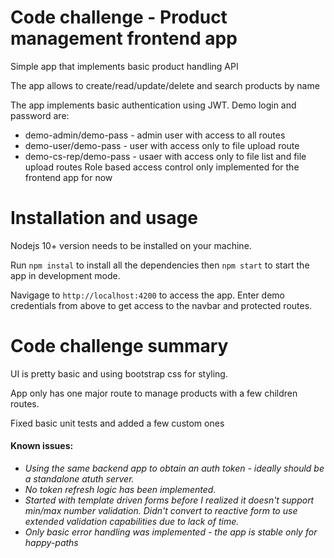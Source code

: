 # Code challenge - Product management frontend app

Simple app that implements basic product handling API

The app allows to create/read/update/delete and search products by name

The app implements basic authentication using JWT. Demo login and password are:
- demo-admin/demo-pass - admin user with access to all routes
- demo-user/demo-pass - user with access only to file upload route
- demo-cs-rep/demo-pass - usaer with access only to file list and file upload routes
Role based access control only implemented for the frontend app for now

# Installation and usage

Nodejs 10+ version needs to be installed on your machine.

Run `npm instal` to install all the dependencies then `npm start` to start the app in development mode.

Navigage to `http://localhost:4200` to access the app. Enter demo credentials from above to get access to the navbar and protected routes.

# Code challenge summary

UI is pretty basic and using bootstrap css for styling.

App only has one major route to manage products with a few children routes.

Fixed basic unit tests and added a few custom ones

#### Known issues:

- _Using the same backend app to obtain an auth token - ideally should be a standalone atuth server._
- _No token refresh logic has been implemented._
- _Started with template driven forms before I realized it doesn't support min/max number validation. Didn't convert to reactive form to use extended validation capabilities due to lack of time._
- _Only basic error handling was implemented - the app is stable only for happy-paths_

